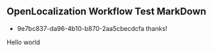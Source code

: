 ## OpenLocalization Workflow Test MarkDown
* 9e7bc837-da96-4b10-b870-2aa5cbecdcfa 
thanks!

Hello world